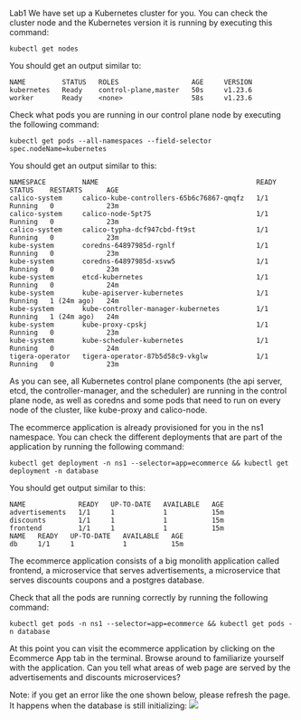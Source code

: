 Lab1
We have set up a Kubernetes cluster for you. You can check the cluster node and the Kubernetes version it is running by executing this command:
```
kubectl get nodes
```
You should get an output similar to:
```
NAME         STATUS   ROLES                  AGE     VERSION
kubernetes   Ready    control-plane,master   50s     v1.23.6
worker       Ready    <none>                 58s     v1.23.6
```
Check what pods you are running in our control plane node by executing the following command:
```
kubectl get pods --all-namespaces --field-selector spec.nodeName=kubernetes
```
You should get an output similar to this:
```
NAMESPACE         NAME                                       READY   STATUS    RESTARTS      AGE
calico-system     calico-kube-controllers-65b6c76867-qmqfz   1/1     Running   0             23m
calico-system     calico-node-5pt75                          1/1     Running   0             23m
calico-system     calico-typha-dcf947cbd-ft9st               1/1     Running   0             23m
kube-system       coredns-64897985d-rgnlf                    1/1     Running   0             23m
kube-system       coredns-64897985d-xsvw5                    1/1     Running   0             23m
kube-system       etcd-kubernetes                            1/1     Running   0             24m
kube-system       kube-apiserver-kubernetes                  1/1     Running   1 (24m ago)   24m
kube-system       kube-controller-manager-kubernetes         1/1     Running   1 (24m ago)   24m
kube-system       kube-proxy-cpskj                           1/1     Running   0             23m
kube-system       kube-scheduler-kubernetes                  1/1     Running   0             24m
tigera-operator   tigera-operator-87b5d58c9-vkglw            1/1     Running   0             23m
```
As you can see, all Kubernetes control plane components (the api server, etcd, the controller-manager, and the scheduler) are running in the control plane node, as well as coredns and some pods that need to run on every node of the cluster, like kube-proxy and calico-node.

The ecommerce application is already provisioned for you in the ns1 namespace. You can check the different deployments that are part of the application by running the following command:
```
kubectl get deployment -n ns1 --selector=app=ecommerce && kubectl get deployment -n database
```
You should get output similar to this:
```
NAME             READY   UP-TO-DATE   AVAILABLE   AGE
advertisements   1/1     1            1           15m
discounts        1/1     1            1           15m
frontend         1/1     1            1           15m
NAME   READY   UP-TO-DATE   AVAILABLE   AGE
db     1/1     1            1           15m
```
The ecommerce application consists of a big monolith application called frontend, a microservice that serves advertisements, a microservice that serves discounts coupons and a postgres database.

Check that all the pods are running correctly by running the following command:
```
kubectl get pods -n ns1 --selector=app=ecommerce && kubectl get pods -n database
```
At this point you can visit the ecommerce application by clicking on the Ecommerce App tab in the terminal. Browse around to familiarize yourself with the application. Can you tell what areas of web page are served by the advertisements and discounts microservices?

Note: if you get an error like the one shown below, please refresh the page. It happens when the database is still initializing:
![](lab1-imag1.png)
